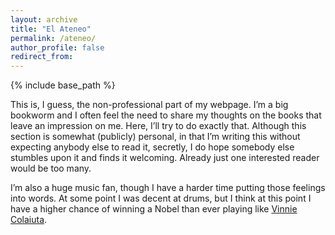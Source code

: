 ```yaml
---
layout: archive
title: "El Ateneo"
permalink: /ateneo/
author_profile: false
redirect_from:
---
```


{% include base_path %}

This is, I guess, the non-professional part of my webpage. I’m a big bookworm and I often feel the need to share my thoughts on the books that leave an impression on me. Here, I’ll try to do exactly that. Although this section is somewhat (publicly) personal, in that I’m writing this without expecting anybody else to read it, secretly, I do hope somebody else stumbles upon it and finds it welcoming. Already just one interested reader would be too many.

I’m also a huge music fan, though I have a harder time putting those feelings into words. At some point I was decent at drums, but I think at this point I have a higher chance of winning a Nobel than ever playing like [Vinnie Colaiuta](https://www.youtube.com/watch?v=GwmCeon6aPo&ab_channel=KevO%27Shea).
